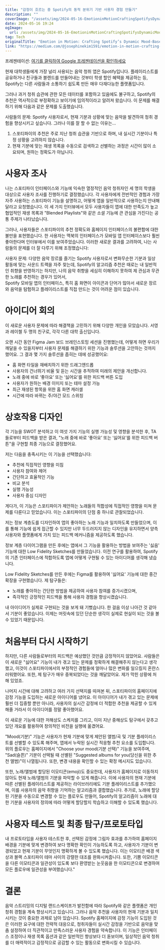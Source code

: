 ```yaml
---
title: "감정이 흐르는 중 Spotify의 동적 분위기 기반 사용자 경험 만들기"
description: ""
coverImage: "/assets/img/2024-05-16-EmotioninMotionCraftingSpotifysDynamicMood-BasedUserExperience_0.png"
date: 2024-05-16 19:24
ogImage: 
  url: /assets/img/2024-05-16-EmotioninMotionCraftingSpotifysDynamicMood-BasedUserExperience_0.png
tag: Tech
originalTitle: "Emotion in Motion: Crafting Spotify’s Dynamic Mood-Based User Experience"
link: "https://medium.com/@josephinekim1591/emotion-in-motion-crafting-spotifys-dynamic-mood-based-user-experience-f28f0acd0e3e"
---
```



프레젠테이션: [여기를 클릭하여 Google 프레젠테이션을 확인하세요](https://docs.google.com/presentation/d/1cE0bltYeKXh4U4kmowe1C95n4yHTiHLKSNVCqGZQMLM/edit?usp=sharing)

현재 대학생들에게 가장 널리 사용되는 음악 청취 앱은 Spotify입니다. 플레이리스트를 공유하거나 친구들과 블렌드를 만들어내는 것부터 학생 할인 혜택을 제공하는 등, Spotify는 다른 사람들과 소통하기 쉽도록 만든 매우 다재다능한 플랫폼입니다.

그러나 과거 청취 습관에 관한 모든 데이터를 포함하고 있음에도 불구하고, Spotify의 추천은 역사적으로 부정확하고 보이기에 임의적이라고 알려져 왔습니다. 이 문제를 해결하기 위해 다음과 같은 문제를 도출했습니다.

사람들의 문제: Spotify 사용자로서, 현재 기분과 상황에 맞는 음악을 발견하여 청취 경험을 향상시키고 싶습니다. 그러나 이를 잘 할 수 없는 이유는...

<div class="content-ad"></div>

1. 스포티파이의 추천은 주로 지난 청취 습관을 기반으로 하며, 내 실시간 기분이나 특정 상황을 고려하지 않습니다.
2. 현재 기분에 맞는 재생 목록을 수동으로 검색하고 선별하는 과정은 시간이 많이 소요되며, 원하는 정확도가 아닙니다.

# 사용자 조사

나는 스포티파이 인터페이스와 기능에 익숙한 열정적인 음악 청취자인 세 명의 학생을 대상으로 사용자 조사를 진행하기로 결정했습니다. 각 사용자에게 전반적인 경험과 가장 자주 사용하는 스포티파이 기능을 설명하고, 어떻게 앱을 일반적으로 사용하는지 안내해달라고 요청했습니다. 이 세 가지 인터뷰에서 모두 사용자들이 앱에 대한 만족도가 높고 협업적인 재생 목록과 "Blended Playlists"와 같은 소셜 기능에 큰 관심을 가진다는 공통 주제가 나타났습니다.

그러나, 사용자들은 스포티파이의 추천 정확도와 홈페이지 인터페이스의 불편함에 대한 불만을 표현했습니다. 한 사용자는 맥북의 인터페이스가 모바일 앱 인터페이스보다 훨씬 좋아한다며 인터뷰에서 이를 보여주었습니다. 이러한 새로운 결과를 고려하여, 나는 사람들의 문제를 더 잘 다루기 위해 조정했습니다:

<div class="content-ad"></div>

사용자 문제: 다양한 음악 장르를 즐기는 Spotify 사용자로서 변화무순한 기분과 일상 활동에 맞는 사운드 트랙을 자주 찾는데, Spotify의 알고리즘 추천은 때로는 내 일반적인 취향을 반영하기는 하지만, 나의 음악 취향을 세심히 이해하지 못하여 제 관심과 무관한 노래를 추천하는 경우가 있어서,  
Spotify 모바일 앱의 인터페이스, 특히 홈 화면이 아이콘과 단어가 많아서 새로운 장르와 음악을 탐험하고 플레이리스트를 직접 만드는 것이 어려운 점이 있습니다.

# 아이디어 회의

이 새로운 사용자 문제에 따라 해결책을 고민하기 위해 다양한 개인을 모았습니다. 서영과 레이첼 두 명의 친구로, 각각 다른 대학 출신입니다.

<div class="content-ad"></div>

오랜 시간 동안 Figma Jam 보드 브레인스토밍 세션을 진행했는데, 어떻게 하면 우리가 깨달을 수 있을지부터 사용자 문제를 해결하기 위한 기능과 솔루션을 고안하는 것까지 했어요. 그 결과 몇 가지 솔루션을 좁히는 데에 성공했어요:

- 홈 화면 타일을 재배치하기 위한 드래그앤드롭
- 사용자의 건너뛰기 비율 및 듣는 시간을 추적하여 미래의 제안을 개선합니다.
- 노래 중에 바로 ‘좋아요’ 또는 ‘싫어요’를 위한 피드백 버튼 도입
- 사용자가 원하는 배경 이미지 또는 테마 설정 가능
- 최근 재생된 항목을 위한 홈 화면 캐러셀
- 시간에 따라 바뀌는 주/야간 모드 스위칭

# 상호작용 디자인

각 기능을 SWOT 분석하고 이 여섯 가지 기능의 실행 가능성 및 영향을 분석한 후, TA들로부터 피드백을 받은 결과, "노래 중에 바로 ‘좋아요’ 또는 ‘싫어요’를 위한 피드백 버튼"을 구현할 최종 기능으로 결정했어요.

<div class="content-ad"></div>

저는 다음을 충족시키는 이 기능을 선택했습니다:

- 추천에 직접적인 영향을 미침
- 사용자 참여와 제어
- 간단하고 효율적인 기능
- 비교 분석
- 실행 가능성
- 사용자 중심 디자인

게다가, 이 기능은 스포티파이가 제안하는 노래들의 적합성에 직접적인 영향을 미쳐 문제를 다룬다고 믿었습니다. 이는 스포티파이의 단점 중 하나로 관찰되었습니다.

저는 정보 계층도를 디자인하여 앱의 좋아하는 노래 기능과 일치하도록 만들었으며, 이를 통해 기능에 쉽게 접근할 수 있지만 너무 두드러지지 않는 디자인을 유지하면서 양측 사용자와 플랫폼에게 가치 있는 피드백 메커니즘을 제공하도록 했습니다.

<div class="content-ad"></div>

정보 계층 다이어그램을 만든 후에는 앱에서 그 기능을 활용하는 방법을 보여주는 '싫음' 기능에 대한 Low Fidelity Sketches를 만들었습니다. 이전 연구를 활용하여, Spotify의 기존 인터페이스에 적합하도록 앱에 어떻게 구현될 수 있는 아이디어를 생각해 냈습니다.

Low Fidelity Sketches를 만든 후에는 Figma를 활용하여 '싫어요' 기능에 대한 중간 확장을 구현했습니다. 제 탐구들은:

- 노래를 좋아하는 간단한 방법을 제공하여 사용자 참여를 증가시켰으며,
- 즉각적인 긍정적인 피드백을 통해 사용자 경험을 향상시켰습니다.

내 아이디어가 실제로 구현되는 것을 보게 돼 기뻤습니다. 한 걸음 이상 나아간 것 같아서 기분이 좋았습니다. 이제는 머릿속에 있던 단순한 생각이 실제로 현실이 되는 것을 볼 수 있었기 때문입니다.

<div class="content-ad"></div>

# 처음부터 다시 시작하기

하지만, 다른 사람들로부터의 피드백은 예상했던 것만큼 긍정적이지 않았어요. 사람들은 이 새로운 "싫어요" 기능이 내가 겪고 있는 문제를 정확하게 해결해주지 않는다고 생각했고, 이것이 스포티파이에서의 부정적인 경험들에 얼마나 많은 변화를 일으킬지 혼란스러워했어요. 또한, 제 탐구가 매우 중복되었다는 것을 깨달았어요. 제가 막힌 상황에 처해 있었죠.

나머지 시간에 대해 고려하고 여러 가지 선택지를 따져본 뒤, 스포티파이의 홈페이지에 감정 기능을 도입하는 새로운 아이디어를 냈어요. 이 아이디어가 내가 겪고 있는 문제에 훨씬 더 집중할 뿐만 아니라, 사용자의 실시간 감정에 더 적합한 추천을 제공할 수 있게 해줄 거라서 이 아이디어를 정말 좋아했어요.

이 새로운 기능에 대한 저해상도 스케치를 그리고, 이미 지난 중해상도 탐구에서 갖추고 있던 개요를 활용하여 창의적인 비전을 실행에 옮겼어요.

<div class="content-ad"></div>

"Mood(기분)" 기능은 사용자가 현재 기분에 맞게 제안된 앨범/곡 및 기분 플레이리스트를 선별할 수 있도록 해주며, 앱에서 누락된 실시간 적응형 추천 요소를 도입합니다. 위의 플로우는 홈페이지에서 "Choose your mood(기분 선택)" 기능을 보여주며, "Sad(슬픈)" 기분이 선택될 때 선별된 "Suggested albums for you(당신을 위한 추천 앨범)"이 나열됩니다. 또한, 변경 내용을 확인할 수 있는 확정 메시지도 있습니다.

또한, 노래/앨범에 할당된 이모티콘(emoji)도 중요한데, 사용자가 홈페이지로 이동하지 않아도 현재 노래/앨범의 기분을 파악할 수 있게 해줍니다. 이에 사용자의 현재 기분에 따른 선별된 플레이리스트를 제공하는 라이브러리에도 기분 플레이리스트를 추가했으며, 이를 사용자의 음악 취향을 기억하는 알고리즘과 결합했습니다. 추가로, 노래에 할당된 기분을 수동으로 변경할 수 있는 플로우도 만들어, Spotify의 알고리즘이 노래에 대한 기분을 사용자의 정의에 따라 어떻게 할당할지 학습하고 이해할 수 있도록 했습니다.

# 사용자 테스트 및 최종 탐구/프로토타입

내 프로토타입을 사용자 테스트한 후, 선택된 감정에 그림자 효과를 추가하여 홈페이지 배경을 기분에 맞게 변경하여 보다 명확한 확인이 가능하도록 하고, 사용자가 기분이 변경되었고 현재 기분이 무엇인지 명확하게 볼 수 있도록 했습니다. 이는 이모티콘 배경 색상과 블랙 스포티파이 테마 사이의 강렬한 대조를 완화시켜줍니다. 또한, 기쁨 이모티콘을 다른 이모티콘과 일관성이 있도록 보다 환영받는 눈웃음을 한 이모티콘으로 변경하여 모든 플로우에 일관성을 부여했습니다."

<div class="content-ad"></div>

# 결론

음악 스트리밍의 디지털 랜드스케이프가 발전함에 따라 Spotify와 같은 플랫폼은 개인 청취 경험을 계속 향상시키고 있습니다. 그러나 음악 추천을 사용자의 현재 기분과 일치시키는 것이 중요한 과제로 남아 있습니다. Spotify 홈페이지에 감정 기능이 도입된 것은 이러한 요구에 대한 전략적 대응으로, 청취자들이 실시간 감정을 기반으로 음악을 맞춤 설정하여 더 직관적이고 만족스러운 사용자 경험을 약속합니다. 이 기능은 인터페이스 조정이나 재생 목록 옵션과 같은 일반적인 향상보다 더 돋보이며, 일상적인 음악 청취를 더 매력적이고 감정적으로 공감할 수 있는 활동으로 변화시킬 수 있습니다.